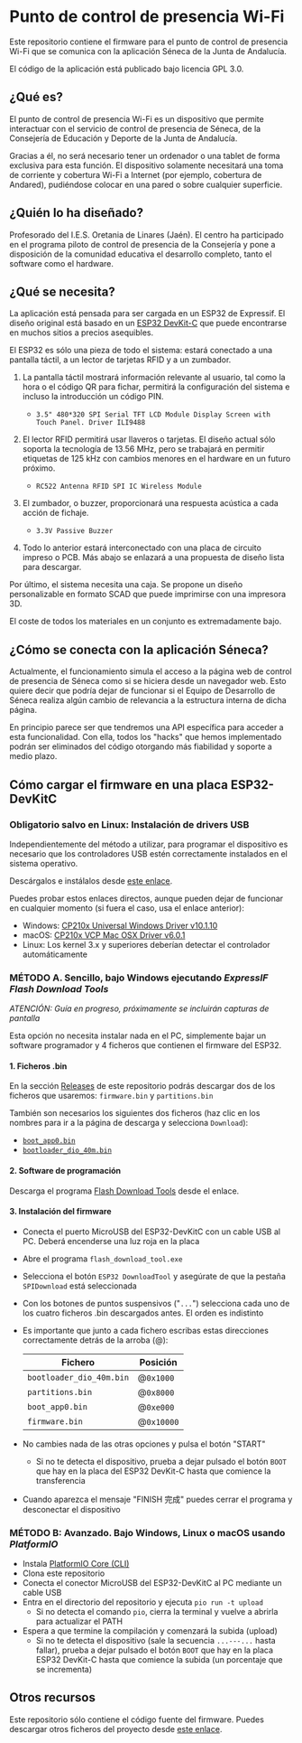 Punto de control de presencia Wi-Fi
===================================
Este repositorio contiene el firmware para el punto de control de presencia Wi-Fi que 
se comunica con la aplicación Séneca de la Junta de Andalucía.

El código de la aplicación está publicado bajo licencia GPL 3.0.

¿Qué es?
--------
El punto de control de presencia Wi-Fi es un dispositivo que permite interactuar con el
servicio de control de presencia de Séneca, de la Consejería de Educación y Deporte 
de la Junta de Andalucía.

Gracias a él, no será necesario tener un ordenador o una tablet de forma exclusiva para 
esta función. El dispositivo solamente necesitará una toma de corriente y cobertura Wi-Fi
a Internet (por ejemplo, cobertura de Andared), pudiéndose colocar en una pared o sobre 
cualquier superficie.

¿Quién lo ha diseñado?
----------------------
Profesorado del I.E.S. Oretania de Linares (Jaén). El centro ha participado en el programa
piloto de control de presencia de la Consejería y pone a disposición de la comunidad
educativa el desarrollo completo, tanto el software como el hardware.

¿Qué se necesita?
-----------------
La aplicación está pensada para ser cargada en un ESP32 de Expressif. El diseño original
está basado en un [ESP32 DevKit-C](https://www.espressif.com/en/products/devkits/esp32-devkitc/overview)
que puede encontrarse en muchos sitios a precios asequibles.

El ESP32 es sólo una pieza de todo el sistema: estará conectado a una pantalla táctil, a un lector de tarjetas RFID y a un zumbador.

1. La pantalla táctil mostrará información relevante al usuario, tal como la hora o el código
   QR para fichar, permitirá la configuración del sistema e incluso la introducción un código PIN.
   * `3.5" 480*320 SPI Serial TFT LCD Module Display Screen with Touch Panel. Driver ILI9488`

2. El lector RFID permitirá usar llaveros o tarjetas. El diseño actual sólo soporta la tecnología
   de 13.56 MHz, pero se trabajará en permitir etiquetas de 125 kHz con cambios menores en el
   hardware en un futuro próximo.
   * `RC522 Antenna RFID SPI IC Wireless Module`

3. El zumbador, o buzzer, proporcionará una respuesta acústica a cada acción de fichaje.
   * `3.3V Passive Buzzer`

4. Todo lo anterior estará interconectado con una placa de circuito impreso o PCB. Más abajo se enlazará
a una propuesta de diseño lista para descargar.

Por último, el sistema necesita una caja. Se propone un diseño personalizable en formato SCAD
que puede imprimirse con una impresora 3D.

El coste de todos los materiales en un conjunto es extremadamente bajo.

¿Cómo se conecta con la aplicación Séneca?
------------------------------------------
Actualmente, el funcionamiento simula el acceso a la página web de control de presencia
de Séneca como si se hiciera desde un navegador web. Esto quiere decir que podría dejar
de funcionar si el Equipo de Desarrollo de Séneca realiza algún cambio de relevancia a
la estructura interna de dicha página.

En principio parece ser que tendremos una API específica para acceder a esta funcionalidad.
Con ella, todos los "hacks" que hemos implementado podrán ser eliminados del código
otorgando más fiabilidad y soporte a medio plazo.

Cómo cargar el firmware en una placa ESP32-DevKitC
--------------------------------------------------
### Obligatorio salvo en Linux: Instalación de drivers USB
Independientemente del método a utilizar, para programar el dispositivo es necesario que los controladores
USB estén correctamente instalados en el sistema operativo.

Descárgalos e instálalos desde [este enlace](https://www.silabs.com/developers/usb-to-uart-bridge-vcp-drivers).

Puedes probar estos enlaces directos, aunque pueden dejar de funcionar en cualquier momento (si fuera el caso,
usa el enlace anterior):
- Windows: [CP210x Universal Windows Driver v10.1.10](https://www.silabs.com/documents/public/software/CP210x_Universal_Windows_Driver.zip)
- macOS: [CP210x VCP Mac OSX Driver v6.0.1](https://www.silabs.com/documents/public/software/Mac_OSX_VCP_Driver.zip)
- Linux: Los kernel 3.x y superiores deberían detectar el controlador automáticamente

### MÉTODO A. Sencillo, bajo Windows ejecutando _ExpressIF Flash Download Tools_
*ATENCIÓN: Guía en progreso, próximamente se incluirán capturas de pantalla*

Esta opción no necesita instalar nada en el PC, simplemente bajar un software programador y 4 ficheros que contienen
el firmware del ESP32.

#### 1. Ficheros .bin
En la sección [Releases](https://github.com/iesoretania/esp32_punto_wifi/releases) de este repositorio
podrás descargar dos de los ficheros que usaremos: `firmware.bin` y `partitions.bin`

También son necesarios los siguientes dos ficheros (haz clic en los nombres para ir a la página de descarga
y selecciona `Download`):
- [`boot_app0.bin`](https://github.com/espressif/arduino-esp32/blob/master/tools/partitions/boot_app0.bin)
- [`bootloader_dio_40m.bin`](https://github.com/espressif/arduino-esp32/blob/master/tools/sdk/esp32/bin/bootloader_dio_40m.bin)

#### 2. Software de programación

Descarga el programa [Flash Download Tools](https://www.espressif.com/en/support/download/other-tools) desde el enlace.

#### 3. Instalación del firmware
- Conecta el puerto MicroUSB del ESP32-DevKitC con un cable USB al PC. Deberá encenderse una luz roja en la placa
- Abre el programa `flash_download_tool.exe`
- Selecciona el botón `ESP32 DownloadTool` y asegúrate de que la pestaña `SPIDownload` está seleccionada
- Con los botones de puntos suspensivos ("`...`") selecciona cada uno de los cuatro ficheros .bin descargados antes.
El orden es indistinto
- Es importante que junto a cada fichero escribas estas direcciones correctamente detrás de la arroba (@):

  | Fichero                  | Posición    |
  |--------------------------|-------------|
  | `bootloader_dio_40m.bin` | @`0x1000`   |
  | `partitions.bin`         | @`0x8000`   |
  | `boot_app0.bin`          | @`0xe000`   |
  | `firmware.bin`           | @`0x10000`  |

- No cambies nada de las otras opciones y pulsa el botón "START"
  * Si no te detecta el dispositivo, prueba a dejar pulsado el botón `BOOT` que hay en la placa del ESP32 DevKit-C
  hasta que comience la transferencia
- Cuando aparezca el mensaje "FINISH 完成" puedes cerrar el programa y desconectar el dispositivo

### MÉTODO B: Avanzado. Bajo Windows, Linux o macOS usando _PlatformIO_
- Instala [PlatformIO Core (CLI)](https://docs.platformio.org/en/latest/core/installation.html#system-requirements)
- Clona este repositorio
- Conecta el conector MicroUSB del ESP32-DevKitC al PC mediante un cable USB
- Entra en el directorio del repositorio y ejecuta `pio run -t upload`
  * Si no detecta el comando `pio`, cierra la terminal y vuelve a abrirla para actualizar el PATH
- Espera a que termine la compilación y comenzará la subida (upload)
  * Si no te detecta el dispositivo (sale la secuencia `...---...` hasta fallar), prueba a dejar pulsado
  el botón `BOOT` que hay en la placa ESP32 DevKit-C hasta que comience la subida (un porcentaje que se incrementa)

Otros recursos
--------------------
Este repositorio sólo contiene el código fuente del firmware. Puedes descargar otros
ficheros del proyecto desde [este enlace](https://drive.google.com/drive/folders/19vDfP-dDWeiWx2o5_p8hLuGxcC6yYe33?usp=sharing).
